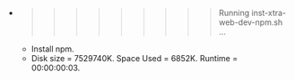* >>>>>>>>> Running inst-xtra-web-dev-npm.sh ...
  * Install npm.
  * Disk size = 7529740K. Space Used = 6852K. Runtime = 00:00:00:03.
